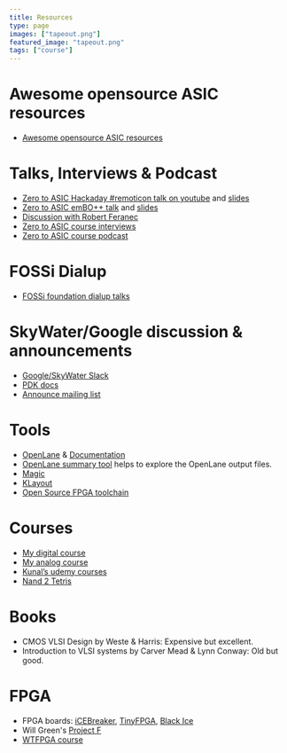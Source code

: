 ```yaml
---
title: Resources
type: page
images: ["tapeout.png"]
featured_image: "tapeout.png"
tags: ["course"]
---
```


# Awesome opensource ASIC resources

* [Awesome opensource ASIC resources](https://github.com/mattvenn/awesome-opensource-asic/blob/main/README.md)

# Talks, Interviews & Podcast

* [Zero to ASIC Hackaday #remoticon talk on youtube](https://youtu.be/ILZ6fDHZ_eo) and [slides](http://bit.ly/0-ASIC-slides)
* [Zero to ASIC emBO++ talk](https://www.youtube.com/watch?v=3E_YxyGEjlA) and [slides](https://docs.google.com/presentation/d/1Brn4BtYtRsc6_ee_7XgPvYyOTiCuho2Z3MEdSJuPr0Y/edit?usp=sharing)
* [Discussion with Robert Feranec](https://www.youtube.com/watch?v=YounUJvIW04)
* [Zero to ASIC course interviews](https://youtube.com/playlist?list=PLyynFETmdQDS3hguItPHrRVYPpRo6mkVh)
* [Zero to ASIC course podcast](https://www.podcasts.com/zero-to-asic-course)

# FOSSi Dialup

* [FOSSi foundation dialup talks](https://www.youtube.com/playlist?list=PLUg3wIOWD8yoZCg9XpFSgEgljx6MSdm9L)

# SkyWater/Google discussion & announcements

* [Google/SkyWater Slack](https://slack.skywater.tools/)
* [PDK docs](https://skywater-pdk.readthedocs.io/en/main/)
* [Announce mailing list](https://groups.google.com/forum/#!forum/skywater-pdk-announce)

# Tools

* [OpenLane](https://github.com/efabless/openlane) & [Documentation](https://openlane.readthedocs.io/en/latest/)
* [OpenLane summary tool](https://github.com/mattvenn/openlane_summary) helps to explore the OpenLane output files.
* [Magic](http://opencircuitdesign.com/magic/)
* [KLayout](https://www.klayout.de/)
* [Open Source FPGA toolchain](https://github.com/YosysHQ/fpga-toolchain)

# Courses

* [My digital course](/)
* [My analog course](/analog)
* [Kunal’s udemy courses](https://www.udemy.com/course/vlsi-academy-custom-layout/)
* [Nand 2 Tetris](https://www.nand2tetris.org/)

# Books

* CMOS VLSI Design by Weste & Harris: Expensive but excellent.
* Introduction to VLSI systems by Carver Mead & Lynn Conway: Old but good.

# FPGA

* FPGA boards: [iCEBreaker](https://www.crowdsupply.com/1bitsquared/icebreaker-fpga), [TinyFPGA](https://tinyfpga.com/), [Black Ice](https://www.tindie.com/products/Folknology/blackice-mx/)
* Will Green's [Project F](https://projectf.io/about/)
* [WTFPGA course](https://github.com/esden/WTFpga)
